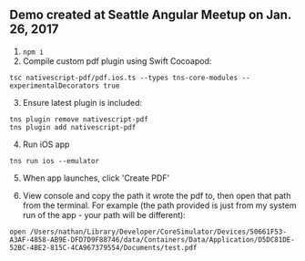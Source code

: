 ## Demo created at Seattle Angular Meetup on Jan. 26, 2017

1. `npm i`
2. Compile custom pdf plugin using Swift Cocoapod:

```
tsc nativescript-pdf/pdf.ios.ts --types tns-core-modules --experimentalDecorators true
```

3. Ensure latest plugin is included:

```
tns plugin remove nativescript-pdf
tns plugin add nativescript-pdf
```

4. Run iOS app

```
tns run ios --emulator
```

5. When app launches, click 'Create PDF'

6. View console and copy the path it wrote the pdf to, then open that path from the terminal. For example (the path provided is just from my system run of the app - your path will be different):

```
open /Users/nathan/Library/Developer/CoreSimulator/Devices/50661F53-A3AF-4858-AB9E-DFD7D9F88746/data/Containers/Data/Application/D5DC81DE-52BC-4BE2-815C-4CA967379554/Documents/test.pdf
```
